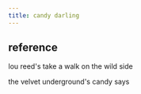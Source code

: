 ```yaml
---
title: candy darling
---
```


reference
---------

lou reed's take a walk on the wild side

the velvet underground's candy says
